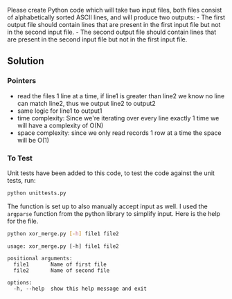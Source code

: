 Please create Python code which will take two input files, both files consist of alphabetically sorted ASCII lines, and will produce two outputs: - The first output file should contain lines that are present in the first input file but not in the second input file. - The second output file should contain lines that are present in the second input file but not in the first input file.

## Solution
### Pointers
* read the files 1 line at a time, if line1 is greater than line2 we know no line can match line2, thus we output line2 to output2
* same logic for line1 to output1
* time complexity: Since we're iterating over every line exactly 1 time we will have a complexity of O(N)
* space complexity: since we only read records 1 row at a time the space will be O(1)

### To Test
Unit tests have been added to this code, to test the code against the unit tests, run:
```bash
python unittests.py
```
The function is set up to also manually accept input as well. I used the `argparse` function from the python library to simplify input. Here is the help for the file. 
```bash
python xor_merge.py [-h] file1 file2
```
```
usage: xor_merge.py [-h] file1 file2

positional arguments:
  file1       Name of first file
  file2       Name of second file

options:
  -h, --help  show this help message and exit
```
